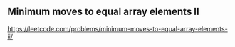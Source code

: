 ## Minimum moves to equal array elements II
https://leetcode.com/problems/minimum-moves-to-equal-array-elements-ii/
